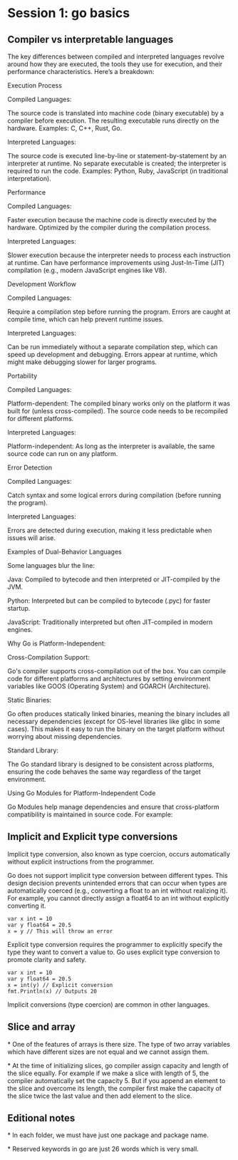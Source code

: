 # Session 1: go basics

## Compiler vs interpretable languages

The key differences between compiled and interpreted languages revolve around how they are executed, the tools they use for execution, and their performance characteristics. Here’s a breakdown:

Execution Process

Compiled Languages:

The source code is translated into machine code (binary executable) by a compiler before execution.
The resulting executable runs directly on the hardware.
Examples: C, C++, Rust, Go.

Interpreted Languages:

The source code is executed line-by-line or statement-by-statement by an interpreter at runtime.
No separate executable is created; the interpreter is required to run the code.
Examples: Python, Ruby, JavaScript (in traditional interpretation).

Performance

Compiled Languages:

Faster execution because the machine code is directly executed by the hardware.
Optimized by the compiler during the compilation process.

Interpreted Languages:

Slower execution because the interpreter needs to process each instruction at runtime.
Can have performance improvements using Just-In-Time (JIT) compilation (e.g., modern JavaScript engines like V8).

Development Workflow

Compiled Languages:

Require a compilation step before running the program.
Errors are caught at compile time, which can help prevent runtime issues.

Interpreted Languages:

Can be run immediately without a separate compilation step, which can speed up development and debugging.
Errors appear at runtime, which might make debugging slower for larger programs.

Portability

Compiled Languages:

Platform-dependent: The compiled binary works only on the platform it was built for (unless cross-compiled).
The source code needs to be recompiled for different platforms.

Interpreted Languages:

Platform-independent: As long as the interpreter is available, the same source code can run on any platform.

Error Detection

Compiled Languages:

Catch syntax and some logical errors during compilation (before running the program).

Interpreted Languages:

Errors are detected during execution, making it less predictable when issues will arise.

Examples of Dual-Behavior Languages

Some languages blur the line:

Java: Compiled to bytecode and then interpreted or JIT-compiled by the JVM.

Python: Interpreted but can be compiled to bytecode (.pyc) for faster startup.

JavaScript: Traditionally interpreted but often JIT-compiled in modern engines.


Why Go is Platform-Independent:

Cross-Compilation Support:

Go's compiler supports cross-compilation out of the box. You can compile code for different platforms and architectures by setting environment variables like GOOS (Operating System) and GOARCH (Architecture).

Static Binaries:

Go often produces statically linked binaries, meaning the binary includes all necessary dependencies (except for OS-level libraries like glibc in some cases).
This makes it easy to run the binary on the target platform without worrying about missing dependencies.

Standard Library:

The Go standard library is designed to be consistent across platforms, ensuring the code behaves the same way regardless of the target environment.

Using Go Modules for Platform-Independent Code

Go Modules help manage dependencies and ensure that cross-platform compatibility is maintained in source code. For example:

## Implicit and Explicit type conversions

Implicit type conversion, also known as type coercion, occurs automatically without explicit instructions from the programmer.

Go does not support implicit type conversion between different types. This design decision prevents unintended errors that can occur when types are automatically coerced (e.g., converting a float to an int without realizing it).
For example, you cannot directly assign a float64 to an int without explicitly converting it.

```
var x int = 10
var y float64 = 20.5
x = y // This will throw an error
```

Explicit type conversion requires the programmer to explicitly specify the type they want to convert a value to. 
Go uses explicit type conversion to promote clarity and safety.

```
var x int = 10
var y float64 = 20.5
x = int(y) // Explicit conversion
fmt.Println(x) // Outputs 20
```

Implicit conversions (type coercion) are common in other languages.

## Slice and array

\* One of the features of arrays is there size. The type of two array variables which have different sizes are not equal and we cannot assign them.


\* At the time of initializing slices, go compiler assign capacity and length of the slice equally. For example if we make a slice with length of 5, the compiler automatically set the capacity 5.
But if you append an element to the slice and overcome its length, the compiler first 
make the capacity of the slice twice the last value and then add element to the slice.

## Editional notes
\* In each folder, we must have just one package and package name.

\* Reserved keywords in go are just 26 words which is very small.

